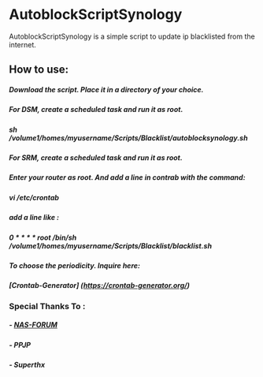 # AutoblockScriptSynology
AutoblockScriptSynology is a simple script to update ip blacklisted from the internet.

## How to use:
##### Download the script. Place it in a directory of your choice.

##### For DSM, create a scheduled task and run it as root.
##### sh /volume1/homes/myusername/Scripts/Blacklist/autoblocksynology.sh


##### For SRM, create a scheduled task and run it as root.
##### Enter your router as root. And add a line in contrab with the command:
##### vi /etc/crontab
##### add a line like :
##### 0       *       *       *       *       root    /bin/sh /volume1/homes/myusername/Scripts/Blacklist/blacklist.sh

##### To choose the periodicity. Inquire here:
##### [Crontab-Generator] (https://crontab-generator.org/)

### Special Thanks To :
##### - [NAS-FORUM](https://www.nas-forum.com)
##### - PPJP
##### - Superthx